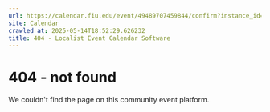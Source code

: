 ```yaml
---
url: https://calendar.fiu.edu/event/49489707459844/confirm?instance_id=49489707475213&return=https%3A%2F%2Fcalendar.fiu.edu%2Fmiami_beach_urban_studios_364
site: Calendar
crawled_at: 2025-05-14T18:52:29.626232
title: 404 - Localist Event Calendar Software
---
```


# 404 - not found
We couldn't find the page on this community event platform.
